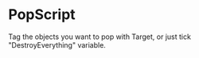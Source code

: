 # PopScript
Tag the objects you want to pop with Target, or just tick "DestroyEverything" variable.
